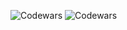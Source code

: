 ![Codewars](https://github.r2v.ch/codewars?user=mornwyk&top_languages=true&name=true)
![Codewars](https://github.r2v.ch/codewars?user=mornwyk&stroke=%23BB432C)

<!--
**mornevwyk/mornevwyk** is a ✨ _special_ ✨ repository because its `README.md` (this file) appears on your GitHub profile.

Here are some ideas to get you started:

- 🔭 I’m currently working on ...
- 🌱 I’m currently learning ...
- 👯 I’m looking to collaborate on ...
- 🤔 I’m looking for help with ...
- 💬 Ask me about ...
- 📫 How to reach me: ...
- 😄 Pronouns: ...
- ⚡ Fun fact: ...
-->
